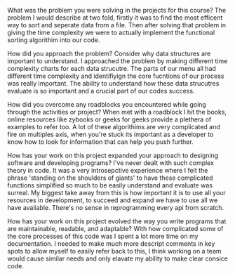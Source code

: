 What was the problem you were solving in the projects for this course?
The problem I would describe at two fold, firstly it was to find the most efficent way to sort and seperate data from a file. Then after solving that problem in giving the time complexity we were to actually implement the functional sorting algorithim into our code.

How did you approach the problem? Consider why data structures are important to understand.
I approached the problem by making different time complexity charts for each data strucutre. The parts of our menu all had different time complexity and identifiyign the core fucntions of our process was really important. 
The ability to understand how these data strucutres evaluate is so important and a crucial part of our codes success. 

How did you overcome any roadblocks you encountered while going through the activities or project?
When met with a roadblock I hit the books, online resources like zybooks or geeks for geeks provide a plethera of examples to refer too. A lot of these algorithims are very complicated and fire on multiples axis, when you're stuck its important as a developer to know how to look for information that can help you push further. 

How has your work on this project expanded your approach to designing software and developing programs?
I've never dealt with such complex theory in code. It was a very introsepctive experience where I felt the phrase 'standing on the shoulders of giants' to have these complicated functions simplified so much to be easily understand and evaluate was surreal. My biggest take away from this is how important it is to use all your resources in development, to succeed and expand we have to use all we have avaliable. There's no sense in reprogramming every api from scratch. 

How has your work on this project evolved the way you write programs that are maintainable, readable, and adaptable?
With how complicated some of the core processes of this code was I spent a lot more time on my documentation. I needed to make much more descript comments in key spots to allow myself to easily refer back to this, I think working on a team would cause similar needs and only elavate my ability to make clear consice code. 
